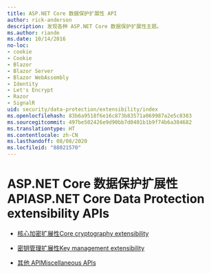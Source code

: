 ```yaml
---
title: ASP.NET Core 数据保护扩展性 API
author: rick-anderson
description: 发现各种 ASP.NET Core 数据保护扩展性主题。
ms.author: riande
ms.date: 10/14/2016
no-loc:
- cookie
- Cookie
- Blazor
- Blazor Server
- Blazor WebAssembly
- Identity
- Let's Encrypt
- Razor
- SignalR
uid: security/data-protection/extensibility/index
ms.openlocfilehash: 83b6a9518f6e16c873b83571a069987a2e5c0303
ms.sourcegitcommit: 497be502426e9d90bb7d0401b1b9f74b6a384682
ms.translationtype: HT
ms.contentlocale: zh-CN
ms.lasthandoff: 08/08/2020
ms.locfileid: "88021570"
---
```

# <a name="aspnet-core-data-protection-extensibility-apis"></a><span data-ttu-id="2cfa6-103">ASP.NET Core 数据保护扩展性 API</span><span class="sxs-lookup"><span data-stu-id="2cfa6-103">ASP.NET Core Data Protection extensibility APIs</span></span>

* [<span data-ttu-id="2cfa6-104">核心加密扩展性</span><span class="sxs-lookup"><span data-stu-id="2cfa6-104">Core cryptography extensibility</span></span>](xref:security/data-protection/extensibility/core-crypto)

* [<span data-ttu-id="2cfa6-105">密钥管理扩展性</span><span class="sxs-lookup"><span data-stu-id="2cfa6-105">Key management extensibility</span></span>](xref:security/data-protection/extensibility/key-management)

* [<span data-ttu-id="2cfa6-106">其他 API</span><span class="sxs-lookup"><span data-stu-id="2cfa6-106">Miscellaneous APIs</span></span>](xref:security/data-protection/extensibility/misc-apis)
